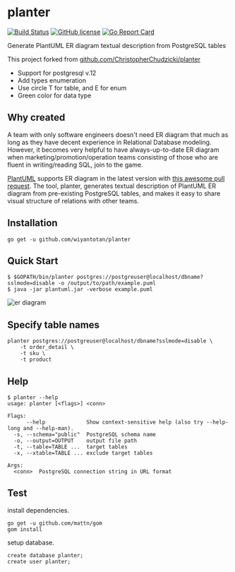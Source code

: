# planter

[![Build Status](https://travis-ci.org/achiku/planter.svg?branch=master)](https://travis-ci.org/achiku/planter)
[![GitHub license](https://img.shields.io/badge/license-MIT-blue.svg)](https://raw.githubusercontent.com/achiku/planter/master/LICENSE)
[![Go Report Card](https://goreportcard.com/badge/github.com/achiku/planter)](https://goreportcard.com/report/github.com/achiku/planter)

Generate PlantUML ER diagram textual description from PostgreSQL tables

This project forked from [github.com/ChristopherChudzicki/planter](https://github.com/ChristopherChudzicki/planter)
- Support for postgresql v.12
- Add types enumeration
- Use circle T for table, and E for enum
- Green color for data type

## Why created

A team with only software engineers doesn't need ER diagram that much as long as they have decent experience in Relational Database modeling. However, it becomes very helpful to have always-up-to-date ER diagram when marketing/promotion/operation teams consisting of those who are fluent in writing/reading SQL, join to the game.

[PlantUML](http://plantuml.com/) supports ER diagram in the latest version with [this awesome pull request](https://github.com/plantuml/plantuml/pull/31). The tool, planter, generates textual description of PlantUML ER diagram from pre-existing PostgreSQL tables, and makes it easy to share visual structure of relations with other teams.


## Installation

```
go get -u github.com/wiyantotan/planter
```

## Quick Start

```
$ $GOPATH/bin/planter postgres://postgreuser@localhost/dbname?sslmode=disable -o /output/to/path/example.puml
$ java -jar plantuml.jar -verbose example.puml
```

![er diagram](./example/example_gen.png)


## Specify table names

```
planter postgres://postgreuser@localhost/dbname?sslmode=disable \
    -t order_detail \
    -t sku \
    -t product
```


## Help

```
$ planter --help
usage: planter [<flags>] <conn>

Flags:
      --help             Show context-sensitive help (also try --help-long and --help-man).
  -s, --schema="public"  PostgreSQL schema name
  -o, --output=OUTPUT    output file path
  -t, --table=TABLE ...  target tables
  -x, --xtable=TABLE ... exclude target tables

Args:
  <conn>  PostgreSQL connection string in URL format
```


## Test

install dependencies.

```
go get -u github.com/mattn/gom
gom install
```

setup database.

```
create database planter;
create user planter;
```
